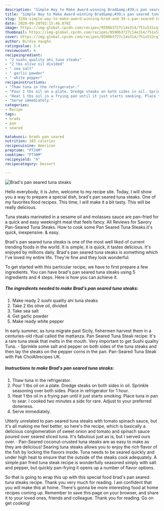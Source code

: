 ```yaml
---
description: "Simple Way to Make Award-winning Brad&amp;#39;s pan seared tuna steaks"
title: "Simple Way to Make Award-winning Brad&amp;#39;s pan seared tuna steaks"
slug: 3194-simple-way-to-make-award-winning-brad-and-39-s-pan-seared-tuna-steaks
date: 2020-09-28T02:15:46.870Z
image: https://img-global.cpcdn.com/recipes/0590b3727c14e314/751x532cq70/brads-pan-seared-tuna-steaks-recipe-main-photo.jpg
thumbnail: https://img-global.cpcdn.com/recipes/0590b3727c14e314/751x532cq70/brads-pan-seared-tuna-steaks-recipe-main-photo.jpg
cover: https://img-global.cpcdn.com/recipes/0590b3727c14e314/751x532cq70/brads-pan-seared-tuna-steaks-recipe-main-photo.jpg
author: Birdie Vaughn
ratingvalue: 3.4
reviewcount: 4
recipeingredient:
- "2 sushi quality ahi tuna steaks"
- "2 tbs olive oil divided"
- " sea salt"
- " garlic powder"
- " white pepper"
recipeinstructions:
- "Thaw tuna in the refrigerator."
- "Pour 1 tbs oil on a plate. Dredge steaks on both sides in oil. Sprinkle seasoning over both sides. Place in refrigerator for 1 hour."
- "Heat 1 tbs oil in a frying pan until it just starts smoking. Place tuna in pan to sear. I cooked two minutes a side for rare. Adjust to your preferred doneness."
- "Serve immediately."
categories:
- Recipe
tags:
- brads
- pan
- seared

katakunci: brads pan seared 
nutrition: 103 calories
recipecuisine: American
preptime: "PT24M"
cooktime: "PT30M"
recipeyield: "4"
recipecategory: Dessert

---
```



![Brad&#39;s pan seared tuna steaks](https://img-global.cpcdn.com/recipes/0590b3727c14e314/751x532cq70/brads-pan-seared-tuna-steaks-recipe-main-photo.jpg)

Hello everybody, it is John, welcome to my recipe site. Today, I will show you a way to prepare a special dish, brad&#39;s pan seared tuna steaks. One of my favorites food recipes. This time, I will make it a bit tasty. This will be really delicious.

Tuna steaks marinated in a sesame oil and molasses sauce are pan-fried for a quick and easy weeknight meal that feels fancy. All Reviews for Savory Pan-Seared Tuna Steaks. How to cook some Pan Seared Tuna Steaks.it&#39;s quick, inexpensive. &amp; easy.

Brad&#39;s pan seared tuna steaks is one of the most well liked of current trending foods in the world. It is simple, it is quick, it tastes delicious. It's enjoyed by millions daily. Brad&#39;s pan seared tuna steaks is something which I've loved my entire life. They're fine and they look wonderful.


To get started with this particular recipe, we have to first prepare a few ingredients. You can have brad&#39;s pan seared tuna steaks using 5 ingredients and 4 steps. Here is how you can achieve it.

<!--inarticleads1-->

##### The ingredients needed to make Brad&#39;s pan seared tuna steaks:

1. Make ready 2 sushi quality ahi tuna steaks
1. Take 2 tbs olive oil, divided
1. Take  sea salt
1. Get  garlic powder
1. Make ready  white pepper


In early summer, as tuna migrate past Sicily, fishermen harvest them in a centuries-old ritual called the mattanza. Pan Seared Tuna Steak recipe: It&#39;s a rare tuna steak that melts in the mouth. Very important to get Sushi quality Tuna. - Sprinkle some salt and pepper on both sides of the tuna steaks and then lay the steaks on the pepper corns in the pan. Pan-Seared Tuna Steak with Pak ChoiAllrecipes UK. 

<!--inarticleads2-->

##### Instructions to make Brad&#39;s pan seared tuna steaks:

1. Thaw tuna in the refrigerator.
1. Pour 1 tbs oil on a plate. Dredge steaks on both sides in oil. Sprinkle seasoning over both sides. Place in refrigerator for 1 hour.
1. Heat 1 tbs oil in a frying pan until it just starts smoking. Place tuna in pan to sear. I cooked two minutes a side for rare. Adjust to your preferred doneness.
1. Serve immediately.


Utterly unrelated to pan-seared tuna steaks with tomato spinach sauce, but it&#39;s all making me feel better, so here&#39;s the recipe, which is basically a delicious conglomeration of sweet onion and tomato and spinach sauce poured over seared sliced tuna. It&#39;s fabulous just as is, but I served ours over. · Pan-Seared coconut-crusted tuna steaks are as easy to make as they are delicious! Searing tuna steaks allows you to enjoy the rich flavor of the fish by locking the flavors inside. Tuna needs to be seared quickly and under high heat to ensure that the outside of the steaks cook adequately. A simple pan fried tuna steak recipe is wonderfully seasoned simply with salt and pepper, but quickly pan-frying it opens up a number of flavor options. 

So that is going to wrap this up with this special food brad&#39;s pan seared tuna steaks recipe. Thank you very much for reading. I am confident that you will make this at home. There's gonna be more interesting food at home recipes coming up. Remember to save this page on your browser, and share it to your loved ones, friends and colleague. Thank you for reading. Go on get cooking!
